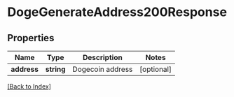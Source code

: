 # DogeGenerateAddress200Response

## Properties

Name | Type | Description | Notes
------------ | ------------- | ------------- | -------------
**address** | **string** | Dogecoin address | [optional]

[[Back to Index]](../index.md)
